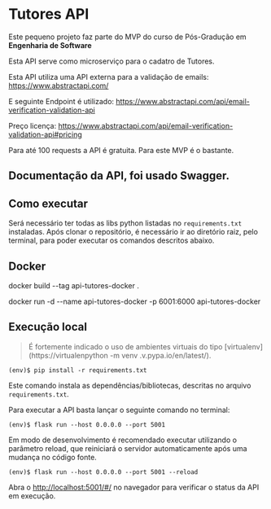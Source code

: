 # Tutores API

Este pequeno projeto faz parte do MVP do curso de Pós-Gradução em **Engenharia de Software** 

Esta API serve como microserviço para o cadatro de Tutores. 

Esta API utiliza uma API externa para a validação de emails: https://www.abstractapi.com/

E seguinte Endpoint é utilizado: https://www.abstractapi.com/api/email-verification-validation-api

Preço licença: https://www.abstractapi.com/api/email-verification-validation-api#pricing

Para até 100 requests a API é gratuita. Para este MVP é o bastante.

Documentação da API, foi usado Swagger.
---
## Como executar 

Será necessário ter todas as libs python listadas no `requirements.txt` instaladas.
Após clonar o repositório, é necessário ir ao diretório raiz, pelo terminal, para poder executar os comandos descritos abaixo.

## Docker

docker build --tag api-tutores-docker . 

docker run -d --name api-tutores-docker -p 6001:6000 api-tutores-docker  

## Execução local

> É fortemente indicado o uso de ambientes virtuais do tipo [virtualenv](https://virtualenpython -m venv .v.pypa.io/en/latest/).

```
(env)$ pip install -r requirements.txt
```

Este comando instala as dependências/bibliotecas, descritas no arquivo `requirements.txt`.

Para executar a API basta lançar o seguinte comando no terminal:

```
(env)$ flask run --host 0.0.0.0 --port 5001
```

Em modo de desenvolvimento é recomendado executar utilizando o parâmetro reload, que reiniciará o servidor
automaticamente após uma mudança no código fonte. 

```
(env)$ flask run --host 0.0.0.0 --port 5001 --reload
```

Abra o [http://localhost:5001/#/](http://localhost:5000/#/) no navegador para verificar o status da API em execução.
